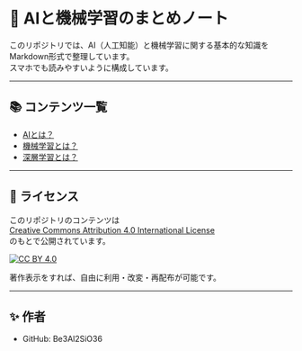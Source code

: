 # 🤖 AIと機械学習のまとめノート

このリポジトリでは、AI（人工知能）と機械学習に関する基本的な知識をMarkdown形式で整理しています。  
スマホでも読みやすいように構成しています。

---

## 📚 コンテンツ一覧

- [AIとは？](ai.md)
- [機械学習とは？](machine-learning.md)
- [深層学習とは？](deep-learning.md)

---

## 📄 ライセンス

このリポジトリのコンテンツは  
[Creative Commons Attribution 4.0 International License](http://creativecommons.org/licenses/by/4.0/)  
のもとで公開されています。

[![CC BY 4.0](https://img.shields.io/badge/License-CC%20BY%204.0-lightgrey.svg)](http://creativecommons.org/licenses/by/4.0/)

著作表示をすれば、自由に利用・改変・再配布が可能です。

---

## ✨ 作者

- GitHub: Be3Al2SiO36
